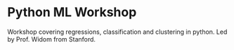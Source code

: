 # Python ML Workshop
Workshop covering regressions, classification and clustering in python. Led by Prof. Widom from Stanford.
